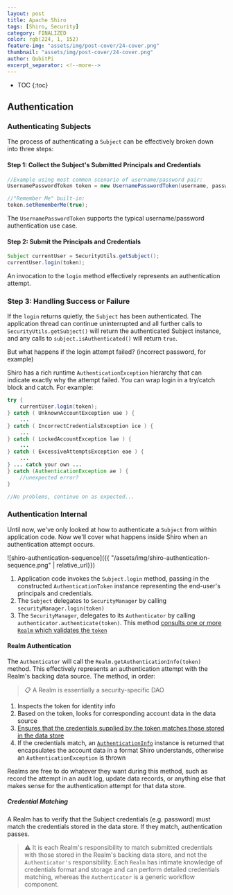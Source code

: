 ```yaml
---
layout: post
title: Apache Shiro
tags: [Shiro, Security]
category: FINALIZED
color: rgb(224, 1, 152)
feature-img: "assets/img/post-cover/24-cover.png"
thumbnail: "assets/img/post-cover/24-cover.png"
author: QubitPi
excerpt_separator: <!--more-->
---
```


<!--more-->

* TOC
{:toc}

## Authentication

### Authenticating Subjects

The process of authenticating a `Subject` can be effectively broken down into three steps:

#### Step 1: Collect the Subject's Submitted Principals and Credentials

```java
//Example using most common scenario of username/password pair:
UsernamePasswordToken token = new UsernamePasswordToken(username, password);

//"Remember Me" built-in: 
token.setRememberMe(true);
```

The `UsernamePasswordToken` supports the typical username/password authentication use case.

#### Step 2: Submit the Principals and Credentials

```java
Subject currentUser = SecurityUtils.getSubject();
currentUser.login(token);
```

An invocation to the `login` method effectively represents an authentication attempt.

### Step 3: Handling Success or Failure

If the `login` returns quietly, the `Subject` has been authenticated. The application thread can continue uninterrupted
and all further calls to `SecurityUtils.getSubject()` will return the authenticated Subject instance, and any calls to
`subject.isAuthenticated()` will return `true`.

But what happens if the login attempt failed? (incorrect password, for example)

Shiro has a rich runtime `AuthenticationException` hierarchy that can indicate exactly why the attempt failed. You can
wrap login in a try/catch block and catch. For example: 

```java
try {
    currentUser.login(token);
} catch ( UnknownAccountException uae ) {
    ...
} catch ( IncorrectCredentialsException ice ) {
    ...
} catch ( LockedAccountException lae ) {
    ...
} catch ( ExcessiveAttemptsException eae ) {
    ...
} ... catch your own ...
} catch (AuthenticationException ae ) {
    //unexpected error?
}

//No problems, continue on as expected...
```

### Authentication Internal

Until now, we've only looked at how to authenticate a `Subject` from within application code. Now we'll cover what
happens inside Shiro when an authentication attempt occurs.

![shiro-authentication-sequence]({{ "/assets/img/shiro-authentication-sequence.png" | relative_url}})

1. Application code invokes the `Subject.login` method, passing in the constructed `AuthenticationToken` instance
   representing the end-user's principals and credentials.
2. The `Subject` delegates to `SecurityManager` by calling `securityManager.login(token)`
3. The `SecurityManager`, delegates to its `Authenticator` by calling `authenticator.authenticate(token)`. This method
   [consults one or more `Realm` which validates the `token` ](#realm-authentication)

#### Realm Authentication

The `Authenticator` will call the `Realm.getAuthenticationInfo(token)` method. This effectively represents an
authentication attempt with the Realm's backing data source. The method, in order:

> 📋 A Realm is essentially a security-specific DAO

1. Inspects the token for identity info
2. Based on the token, looks for corresponding account data in the data source
3. [Ensures that the credentials supplied by the token matches those stored in the data store](#credential-matching)
4. If the credentials match, an
   [`AuthenticationInfo`](https://shiro.apache.org/static/current/apidocs/org/apache/shiro/authc/AuthenticationInfo.html)
   instance is returned that encapsulates the account data in a format Shiro understands, otherwise an `AuthenticationException` is thrown

Realms are free to do whatever they want during this method, such as record the attempt in an audit log, update data
records, or anything else that makes sense for the authentication attempt for that data store.

##### Credential Matching

A Realm has to verify that the Subject credentials (e.g. password) must match the credentials stored in the data store.
If they match, authentication passes.

> ⚠️ It is each Realm's responsibility to match submitted credentials with those stored in the Realm's backing data
> store, and not the `Authenticator's` responsibility. Each `Realm` has intimate knowledge of credentials format and
> storage and can perform detailed credentials matching, whereas the `Authenticator` is a generic workflow component.
